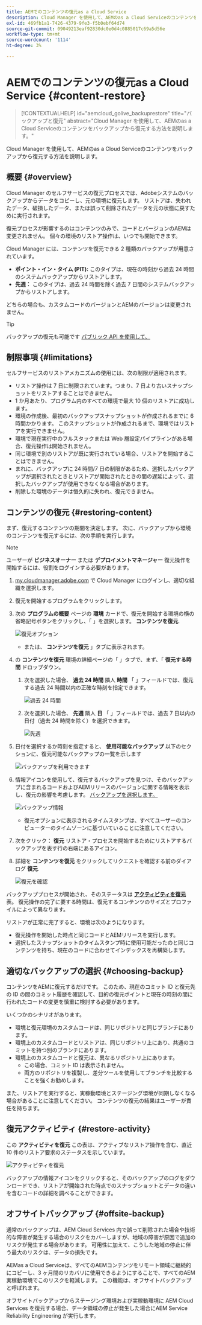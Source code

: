 ```yaml
---
title: AEMでのコンテンツの復元as a Cloud Service
description: Cloud Manager を使用して、AEMのas a Cloud Serviceのコンテンツをバックアップから復元する方法を説明します。
exl-id: 469fb1a1-7426-4379-9fe3-f5b0ebf64d74
source-git-commit: 09049213eaf92830dc0e0d4c0885017c69a5d56e
workflow-type: tm+mt
source-wordcount: '1114'
ht-degree: 3%

---
```



# AEMでのコンテンツの復元as a Cloud Service {#content-restore}

>[!CONTEXTUALHELP]
>id="aemcloud_golive_backuprestore"
>title="バックアップと復元"
>abstract="Cloud Manager を使用して、AEMのas a Cloud Serviceのコンテンツをバックアップから復元する方法を説明します。"

Cloud Manager を使用して、AEMのas a Cloud Serviceのコンテンツをバックアップから復元する方法を説明します。

## 概要 {#overview}

Cloud Manager のセルフサービスの復元プロセスでは、Adobeシステムのバックアップからデータをコピーし、元の環境に復元します。 リストアは、失われたデータ、破損したデータ、または誤って削除されたデータを元の状態に戻すために実行されます。

復元プロセスが影響するのはコンテンツのみで、コードとバージョンのAEMは変更されません。 個々の環境のリストア操作は、いつでも開始できます。

Cloud Manager には、コンテンツを復元できる 2 種類のバックアップが用意されています。

* **ポイント・イン・タイム (PIT):** このタイプは、現在の時刻から過去 24 時間のシステムバックアップからリストアします。
* **先週：** このタイプは、過去 24 時間を除く過去 7 日間のシステムバックアップからリストアします。

どちらの場合も、カスタムコードのバージョンとAEMのバージョンは変更されません。

>[!TIP]
>
>バックアップの復元も可能です [パブリック API を使用して、](https://developer.adobe.com/experience-cloud/cloud-manager/reference/api/)

## 制限事項 {#limitations}

セルフサービスのリストアメカニズムの使用には、次の制限が適用されます。

* リストア操作は 7 日に制限されています。つまり、7 日より古いスナップショットをリストアすることはできません。
* 1 か月あたり、プログラム内のすべての環境で最大 10 個のリストアに成功します。
* 環境の作成後、最初のバックアップスナップショットが作成されるまでに 6 時間かかります。 このスナップショットが作成されるまで、環境ではリストアを実行できません。
* 環境で現在実行中のフルスタックまたは Web 層設定パイプラインがある場合、復元操作は開始されません。
* 同じ環境で別のリストアが既に実行されている場合、リストアを開始することはできません。
* まれに、バックアップに 24 時間/7 日の制限があるため、選択したバックアップが選択されたときとリストアが開始されたときの間の遅延によって、選択したバックアップが使用できなくなる場合があります。
* 削除した環境のデータは恒久的に失われ、復元できません。

## コンテンツの復元 {#restoring-content}

まず、復元するコンテンツの期間を決定します。 次に、バックアップから環境のコンテンツを復元するには、次の手順を実行します。

>[!NOTE]
>
>ユーザーが **ビジネスオーナー** または **デプロイメントマネージャー** 復元操作を開始するには、役割をログインする必要があります。

1. [my.cloudmanager.adobe.com](https://my.cloudmanager.adobe.com/) で Cloud Manager にログインし、適切な組織を選択します。

1. 復元を開始するプログラムをクリックします。

1. 次の **プログラムの概要** ページの **環境** カードで、復元を開始する環境の横の省略記号ボタンをクリックし、「 」を選択します。 **コンテンツを復元**.

   ![復元オプション](assets/backup-option.png)

   * または、 **コンテンツを復元** 」タブに表示されます。

1. の **コンテンツを復元** 環境の詳細ページの「 」タブで、まず、「 **復元する時間** ドロップダウン。

   1. 次を選択した場合、 **過去 24 時間** 隣人 **時間** 「 」フィールドでは、復元する過去 24 時間以内の正確な時刻を指定できます。

      ![過去 24 時間](assets/backup-time.png)

   1. 次を選択した場合、 **先週** 隣人 **日** 「 」フィールドでは、過去 7 日以内の日付（過去 24 時間を除く）を選択できます。

      ![先週](assets/backup-date.png)

1. 日付を選択するか時刻を指定すると、 **使用可能なバックアップ** 以下のセクションに、復元可能なバックアップの一覧を示します

   ![バックアップを利用できます](assets/backup-available.png)

1. 情報アイコンを使用して、復元するバックアップを見つけ、そのバックアップに含まれるコードおよびAEMリリースのバージョンに関する情報を表示し、復元の影響を考慮します。 [バックアップを選択します。](#choosing-the-right-backup)

   ![バックアップ情報](assets/backup-info.png)

   * 復元オプションに表示されるタイムスタンプは、すべてユーザーのコンピューターのタイムゾーンに基づいていることに注意してください。

1. 次をクリック： **復元** リストア・プロセスを開始するためにリストアするバックアップを表す行の右端にあるアイコン。

1. 詳細を **コンテンツを復元** をクリックしてリクエストを確認する前のダイアログ **復元**.

   ![復元を確認](assets/backup-restore.png)

バックアッププロセスが開始され、そのステータスは **[アクティビティを復元](#restore-activity)** 表。 復元操作の完了に要する時間は、復元するコンテンツのサイズとプロファイルによって異なります。

リストアが正常に完了すると、環境は次のようになります。

* 復元操作を開始した時点と同じコードとAEMリリースを実行します。
* 選択したスナップショットのタイムスタンプ時に使用可能だったのと同じコンテンツを持ち、現在のコードに合わせてインデックスを再構築します。

## 適切なバックアップの選択 {#choosing-backup}

コンテンツをAEMに復元するだけです。 このため、現在のコミット ID と復元先の ID の間のコミット履歴を確認して、目的の復元ポイントと現在の時刻の間に行われたコードの変更を慎重に検討する必要があります。

いくつかのシナリオがあります。

* 環境と復元環境のカスタムコードは、同じリポジトリと同じブランチにあります。
* 環境上のカスタムコードとリストアは、同じリポジトリ上にあり、共通のコミットを持つ別のブランチにあります。
* 環境上のカスタムコードと復元は、異なるリポジトリ上にあります。
   * この場合、コミット ID は表示されません。
   * 両方のリポジトリを複製し、差分ツールを使用してブランチを比較することを強くお勧めします。

また、リストアを実行すると、実稼動環境とステージング環境が同期しなくなる場合があることに注意してください。 コンテンツの復元の結果はユーザーが責任を持ちます。

## 復元アクティビティ {#restore-activity}

この **アクティビティを復元** この表は、アクティブなリストア操作を含む、直近 10 件のリストア要求のステータスを示しています。

![アクティビティを復元](assets/backup-activity.png)

バックアップの情報アイコンをクリックすると、そのバックアップのログをダウンロードでき、リストアが開始された時点でのスナップショットとデータの違いを含むコードの詳細を調べることができます。

## オフサイトバックアップ {#offsite-backup}

通常のバックアップは、AEM Cloud Services 内で誤って削除された場合や技術的な障害が発生する場合のリスクをカバーしますが、地域の障害が原因で追加のリスクが発生する場合があります。 可用性に加えて、こうした地域の停止に伴う最大のリスクは、データの損失です。

AEMas a Cloud Serviceは、すべてのAEMコンテンツをリモート領域に継続的にコピーし、3 ヶ月間のリカバリに使用できるようにすることで、すべてのAEM実稼動環境でこのリスクを軽減します。 この機能は、オフサイトバックアップと呼ばれます。

オフサイトバックアップからステージング環境および実稼動環境に AEM Cloud Services を復元する場合、データ領域の停止が発生した場合にAEM Service Reliability Engineering が実行します。
